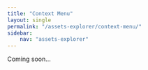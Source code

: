 ```yaml
---
title: "Context Menu"
layout: single
permalink: "/assets-explorer/context-menu/"
sidebar:
    nav: "assets-explorer"
---
```


Coming soon...